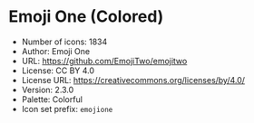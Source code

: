 # Emoji One (Colored)

- Number of icons: 1834
- Author: Emoji One
- URL: https://github.com/EmojiTwo/emojitwo
- License: CC BY 4.0
- License URL: https://creativecommons.org/licenses/by/4.0/
- Version: 2.3.0
- Palette: Colorful
- Icon set prefix: `emojione`
